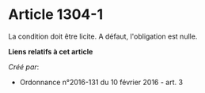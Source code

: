 # Article 1304-1

La condition doit être licite. A défaut, l'obligation est nulle.

**Liens relatifs à cet article**

_Créé par_:

  - Ordonnance n°2016-131 du 10 février 2016 - art. 3
